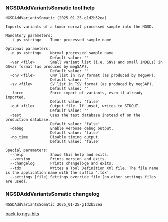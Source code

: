 ### NGSDAddVariantsSomatic tool help
	NGSDAddVariantsSomatic (2025_01-25-g1d2b52ea)
	
	Imports variants of a tumor-normal processed sample into the NGSD.
	
	Mandatory parameters:
	  -t_ps <string>    Tumor processed sample name
	
	Optional parameters:
	  -n_ps <string>    Normal processed sample name
	                    Default value: ''
	  -var <file>       Small variant list (i.e. SNVs and small INDELs) in GSvar format (as produced by megSAP).
	                    Default value: ''
	  -cnv <file>       CNV list in TSV format (as produced by megSAP).
	                    Default value: ''
	  -sv <file>        SV list in TSV format (as produced by megSAP).
	                    Default value: ''
	  -force            Force import of variants, even if already imported.
	                    Default value: 'false'
	  -out <file>       Output file. If unset, writes to STDOUT.
	                    Default value: ''
	  -test             Uses the test database instead of on the production database.
	                    Default value: 'false'
	  -debug            Enable verbose debug output.
	                    Default value: 'false'
	  -no_time          Disable timing output.
	                    Default value: 'false'
	
	Special parameters:
	  --help            Shows this help and exits.
	  --version         Prints version and exits.
	  --changelog       Prints changeloge and exits.
	  --tdx             Writes a Tool Definition Xml file. The file name is the application name with the suffix '.tdx'.
	  --settings [file] Settings override file (no other settings files are used).
	
### NGSDAddVariantsSomatic changelog
	NGSDAddVariantsSomatic 2025_01-25-g1d2b52ea
	
[back to ngs-bits](https://github.com/imgag/ngs-bits)